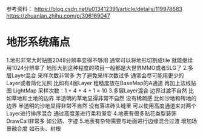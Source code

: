 参考资料：
https://blog.csdn.net/u013412391/article/details/119978683
https://zhuanlan.zhihu.com/p/306169047

# 地形系统痛点
1.地形非常大时贴图2048分辨率变得不够用
    通常可以将地形切割成tile 就能继续用1024分辨率了
    地形大到这种程度的项目一般都是大世界MMO或者SLG了
2.多层Layer混合 采样次数非常多
    为了避免采样次数过多 通常会尽可能用更少的Layer或者简化光照
    比如有4层Layer 粗糙度放在BaseMap的A通道 再加上法线贴图 LightMap
    采样次数：1 + 4 + 4 + 1 = 10
3.多层Layer混合 边界过渡不自然
    比如草地和土地的边界 半透明的草地显得非常不自然 没有稀疏感
    比如沙地和砖地的边界 半透明的沙地显得非常不自然 没有落进砖头缝里
    可以使用高度通道来对两个Layer进行排序混合 通过高度差进行柔和渐变
4.地表有很多贴花类型装饰 DrawCall非常多
    如公路、字迹
5.地表有杂物需要与地面进行边缘混合过渡 增加场景融合度
    如石头、树根
